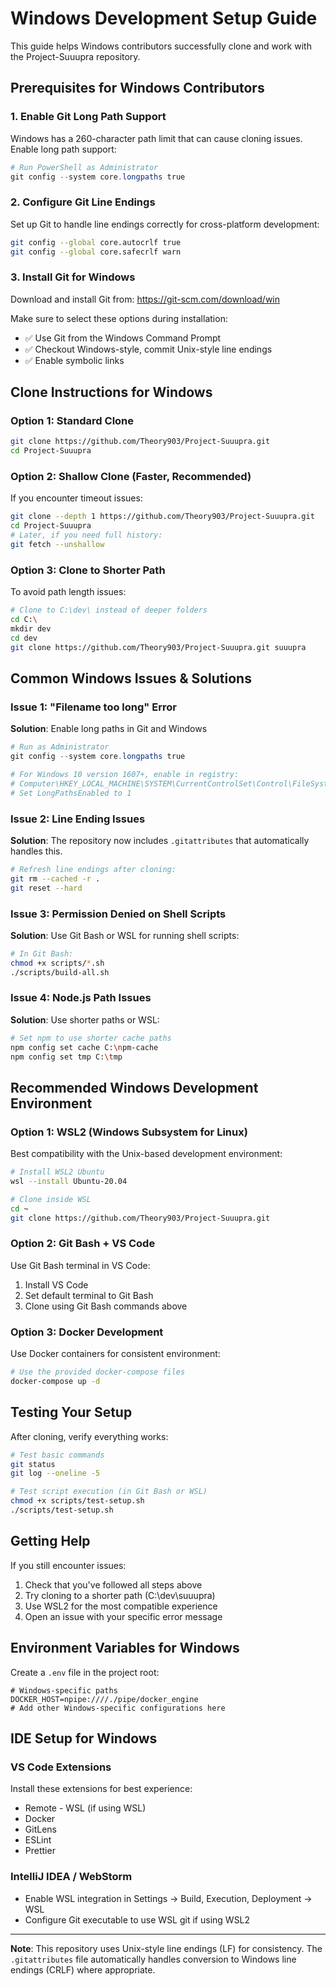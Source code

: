 # Windows Development Setup Guide

This guide helps Windows contributors successfully clone and work with the Project-Suuupra repository.

## Prerequisites for Windows Contributors

### 1. Enable Git Long Path Support
Windows has a 260-character path limit that can cause cloning issues. Enable long path support:

```powershell
# Run PowerShell as Administrator
git config --system core.longpaths true
```

### 2. Configure Git Line Endings
Set up Git to handle line endings correctly for cross-platform development:

```bash
git config --global core.autocrlf true
git config --global core.safecrlf warn
```

### 3. Install Git for Windows
Download and install Git from: https://git-scm.com/download/win

Make sure to select these options during installation:
- ✅ Use Git from the Windows Command Prompt
- ✅ Checkout Windows-style, commit Unix-style line endings
- ✅ Enable symbolic links

## Clone Instructions for Windows

### Option 1: Standard Clone
```bash
git clone https://github.com/Theory903/Project-Suuupra.git
cd Project-Suuupra
```

### Option 2: Shallow Clone (Faster, Recommended)
If you encounter timeout issues:
```bash
git clone --depth 1 https://github.com/Theory903/Project-Suuupra.git
cd Project-Suuupra
# Later, if you need full history:
git fetch --unshallow
```

### Option 3: Clone to Shorter Path
To avoid path length issues:
```bash
# Clone to C:\dev\ instead of deeper folders
cd C:\
mkdir dev
cd dev
git clone https://github.com/Theory903/Project-Suuupra.git suuupra
```

## Common Windows Issues & Solutions

### Issue 1: "Filename too long" Error
**Solution**: Enable long paths in Git and Windows
```powershell
# Run as Administrator
git config --system core.longpaths true

# For Windows 10 version 1607+, enable in registry:
# Computer\HKEY_LOCAL_MACHINE\SYSTEM\CurrentControlSet\Control\FileSystem
# Set LongPathsEnabled to 1
```

### Issue 2: Line Ending Issues
**Solution**: The repository now includes `.gitattributes` that automatically handles this.
```bash
# Refresh line endings after cloning:
git rm --cached -r .
git reset --hard
```

### Issue 3: Permission Denied on Shell Scripts
**Solution**: Use Git Bash or WSL for running shell scripts:
```bash
# In Git Bash:
chmod +x scripts/*.sh
./scripts/build-all.sh
```

### Issue 4: Node.js Path Issues
**Solution**: Use shorter paths or WSL:
```bash
# Set npm to use shorter cache paths
npm config set cache C:\npm-cache
npm config set tmp C:\tmp
```

## Recommended Windows Development Environment

### Option 1: WSL2 (Windows Subsystem for Linux)
Best compatibility with the Unix-based development environment:
```bash
# Install WSL2 Ubuntu
wsl --install Ubuntu-20.04

# Clone inside WSL
cd ~
git clone https://github.com/Theory903/Project-Suuupra.git
```

### Option 2: Git Bash + VS Code
Use Git Bash terminal in VS Code:
1. Install VS Code
2. Set default terminal to Git Bash
3. Clone using Git Bash commands above

### Option 3: Docker Development
Use Docker containers for consistent environment:
```bash
# Use the provided docker-compose files
docker-compose up -d
```

## Testing Your Setup

After cloning, verify everything works:

```bash
# Test basic commands
git status
git log --oneline -5

# Test script execution (in Git Bash or WSL)
chmod +x scripts/test-setup.sh
./scripts/test-setup.sh
```

## Getting Help

If you still encounter issues:
1. Check that you've followed all steps above
2. Try cloning to a shorter path (C:\dev\suuupra)
3. Use WSL2 for the most compatible experience
4. Open an issue with your specific error message

## Environment Variables for Windows

Create a `.env` file in the project root:
```env
# Windows-specific paths
DOCKER_HOST=npipe:////./pipe/docker_engine
# Add other Windows-specific configurations here
```

## IDE Setup for Windows

### VS Code Extensions
Install these extensions for best experience:
- Remote - WSL (if using WSL)
- Docker
- GitLens
- ESLint
- Prettier

### IntelliJ IDEA / WebStorm
- Enable WSL integration in Settings → Build, Execution, Deployment → WSL
- Configure Git executable to use WSL git if using WSL2

---

**Note**: This repository uses Unix-style line endings (LF) for consistency. The `.gitattributes` file automatically handles conversion to Windows line endings (CRLF) where appropriate.
